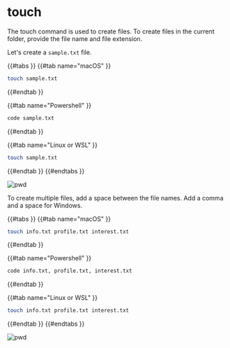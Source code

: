 # touch

The touch command is used to create files. To create files in the current folder, provide the file name and file extension.

Let's create a `sample.txt` file.

{{#tabs }}
{{#tab name="macOS" }}

```bash
touch sample.txt
```

{{#endtab }}

{{#tab name="Powershell" }}

```bash
code sample.txt
```

{{#endtab }}

{{#tab name="Linux or WSL" }}

```sh
touch sample.txt 
```

{{#endtab }}
{{#endtabs }}

![pwd](../../assets/shell-scripting/touch.png)

To create multiple files, add a space between the file names. Add a comma and a space for Windows.

{{#tabs }}
{{#tab name="macOS" }}

```bash
touch info.txt profile.txt interest.txt
```

{{#endtab }}

{{#tab name="Powershell" }}

```bash
code info.txt, profile.txt, interest.txt
```

{{#endtab }}

{{#tab name="Linux or WSL" }}

```sh
touch info.txt profile.txt interest.txt
```

{{#endtab }}
{{#endtabs }}

![pwd](../../assets/shell-scripting/touch-multiple.png)
